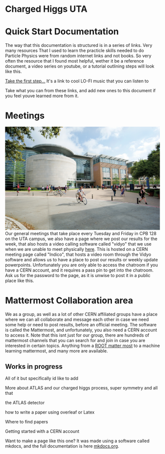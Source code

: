 # Charged Higgs UTA 
# Quick Start Documentation


The way that this documentation is structured is in a series of links.
Very many resources That I used to learn the practicle skills needed to do Particle Physics 
were from random internet links and not books. So very often the resource that I found most helpful, wether it be
a reference document, a video series on youtube, or a tutorial outlining steps will look like this. 

[Take the first step...](https://www.youtube.com/watch?v=2atQnvunGCo)
It's a link to cool LO-FI music that you can listen to

Take what you can from these links, and add new ones to this document if you feel youve learned more from it.


Meetings
=================
![CPB](img/CPB_at_UTA.jpg)
Our general meetings that take place every Tuesday and Friday in CPB 128 on the UTA campus, we also have a page where we post our results for the week, that also hosts a video calling software called "vidyo" that we use when we are unable to meet physically [here](https://indico.cern.ch/event/884412/). This is hosted on a CERN meeting page called "Indico", that hosts a video room through the Vidyo software and allows us to have a place to post our results or weekly update powerpoints.  Unfortunately you are only able to access the chatroom if you have a CERN account, and it requires a pass pin to get into the chatroom. Ask us for the password to the page, as it is unwise to post it in a public place like this.

Mattermost Collaboration area
================

We as a group, as well as a lot of other CERN affiliated groups have a place where we can all collaborate and message each other in case we need some help or need to post results, before an official meeting. The software is called the Mattermost, and unfortunately, you also need a CERN account to access it. Note that this isnt just for our group, there are hundreds of mattermost channels that you can search for and join in case you are interested in certain topics. Anything from a [ROOT matter most](https://mattermost.web.cern.ch/root) to a machine learning mattermost, and many more are available.






## Works in progress

All of it but specifically id like to add

More about ATLAS and our
charged higgs process, super symmetry and all that

the ATLAS detector

how to write a paper using overleaf or Latex

Where to find papers

Getting started with a CERN account


Want to make a page like this one?
It was made using a software called mkdocs, and the
full documentation is here [mkdocs.org](https://www.mkdocs.org).

